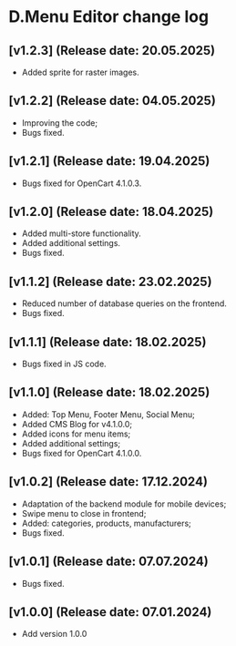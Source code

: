 <!DOCTYPE html>
<html lang="en">
<head></head>
<body>
    <h1>D.Menu Editor change log</h1>
    <h2>[v1.2.3] (Release date: 20.05.2025)</h2>
    <p>
        <ul>
            <li>Added sprite for raster images.</li>
        </ul>
    </p>
    <h2>[v1.2.2] (Release date: 04.05.2025)</h2>
    <p>
        <ul>
            <li>Improving the code;</li>
            <li>Bugs fixed.</li>
        </ul>
    </p>
    <h2>[v1.2.1] (Release date: 19.04.2025)</h2>
    <p>
        <ul>
            <li>Bugs fixed for OpenCart 4.1.0.3.</li>
        </ul>
    </p>
    <h2>[v1.2.0] (Release date: 18.04.2025)</h2>
    <p>
        <ul>
            <li>Added multi-store functionality.</li>
            <li>Added additional settings.</li>
            <li>Bugs fixed.</li>
        </ul>
    </p>
    <h2>[v1.1.2] (Release date: 23.02.2025)</h2>
    <p>
        <ul>
            <li>Reduced number of database queries on the frontend.</li>
            <li>Bugs fixed.</li>
        </ul>
    </p>
    <h2>[v1.1.1] (Release date: 18.02.2025)</h2>
    <p>
        <ul>
            <li>Bugs fixed in JS code.</li>
        </ul>
    </p>
    <h2>[v1.1.0] (Release date: 18.02.2025)</h2>
    <p>
        <ul>
            <li>Added: Top Menu, Footer Menu, Social Menu;</li>
            <li>Added CMS Blog for v4.1.0.0;</li>
            <li>Added icons for menu items;</li>
            <li>Added additional settings;</li>
            <li>Bugs fixed for OpenCart 4.1.0.0.</li>
        </ul>
    </p>
    <h2>[v1.0.2] (Release date: 17.12.2024)</h2>
    <p>
        <ul>
            <li>Adaptation of the backend module for mobile devices;</li>
            <li>Swipe menu to close in frontend;</li>
            <li>Added: categories, products, manufacturers;</li>
            <li>Bugs fixed.</li>
        </ul>
    </p>
    <h2>[v1.0.1] (Release date: 07.07.2024)</h2>
    <p>
        <ul>
            <li>Bugs fixed.</li>
        </ul>
    </p>
    <h2>[v1.0.0] (Release date: 07.01.2024)</h2>
    <p>
        <ul>
            <li>Add version 1.0.0</li>
        </ul>
    </p>
</body>
</html>
